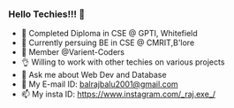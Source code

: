 ### Hello Techies!!! 👋

<!--
**ItachI008/ItachI008** is a ✨ _special_ ✨ repository because its `README.md` (this file) appears on your GitHub profile.

Here are some ideas to get you started:-->

- 🏫 Completed Diploma in CSE @ GPTI, Whitefield
- 🌱 Currently persuing BE in CSE @ CMRIT,B'lore
- 👯 Member @Varient-Coders
- 👌 Willing to work with other techies on various projects
- 💬 Ask me about Web Dev and Database
- 📧 My E-mail ID: balrajbalu2001@gmail.com
- 📫 My insta ID: https://www.instagram.com/_raj.exe_/
